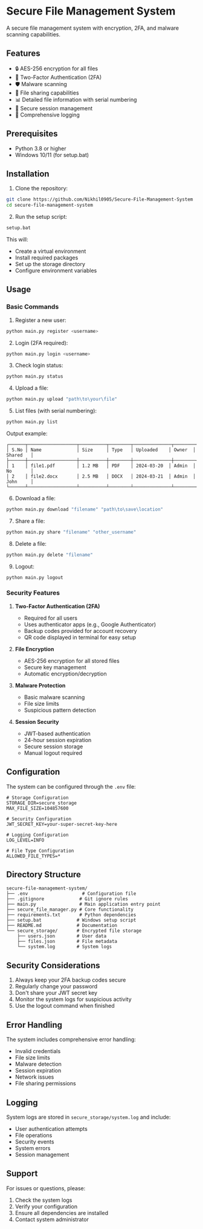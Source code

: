 # Secure File Management System

A secure file management system with encryption, 2FA, and malware scanning capabilities.

## Features

- 🔒 AES-256 encryption for all files
- 🔐 Two-Factor Authentication (2FA)
- 🛡️ Malware scanning
- 📁 File sharing capabilities
- 📊 Detailed file information with serial numbering
- 🔑 Secure session management
- 📝 Comprehensive logging

## Prerequisites

- Python 3.8 or higher
- Windows 10/11 (for setup.bat)

## Installation

1. Clone the repository:
```bash
git clone https://github.com/Nikhil0905/Secure-File-Management-System
cd secure-file-management-system
```

2. Run the setup script:
```bash
setup.bat
```

This will:
- Create a virtual environment
- Install required packages
- Set up the storage directory
- Configure environment variables

## Usage

### Basic Commands

1. Register a new user:
```bash
python main.py register <username>
```

2. Login (2FA required):
```bash
python main.py login <username>
```

3. Check login status:
```bash
python main.py status
```

4. Upload a file:
```bash
python main.py upload "path\to\your\file"
```

5. List files (with serial numbering):
```bash
python main.py list
```
Output example:
```
┌──────┬──────────────────┬──────────┬────────┬──────────────┬────────┬──────────┐
│ S.No │ Name             │ Size     │ Type   │ Uploaded    │ Owner  │ Shared   │
├──────┼──────────────────┼──────────┼────────┼──────────────┼────────┼──────────┤
│ 1    │ file1.pdf        │ 1.2 MB   │ PDF    │ 2024-03-20  │ Admin  │ No       │
│ 2    │ file2.docx       │ 2.5 MB   │ DOCX   │ 2024-03-21  │ Admin  │ John     │
└──────┴──────────────────┴──────────┴────────┴──────────────┴────────┴──────────┘
```

6. Download a file:
```bash
python main.py download "filename" "path\to\save\location"
```

7. Share a file:
```bash
python main.py share "filename" "other_username"
```

8. Delete a file:
```bash
python main.py delete "filename"
```

9. Logout:
```bash
python main.py logout
```

### Security Features

1. **Two-Factor Authentication (2FA)**
   - Required for all users
   - Uses authenticator apps (e.g., Google Authenticator)
   - Backup codes provided for account recovery
   - QR code displayed in terminal for easy setup

2. **File Encryption**
   - AES-256 encryption for all stored files
   - Secure key management
   - Automatic encryption/decryption

3. **Malware Protection**
   - Basic malware scanning
   - File size limits
   - Suspicious pattern detection

4. **Session Security**
   - JWT-based authentication
   - 24-hour session expiration
   - Secure session storage
   - Manual logout required

## Configuration

The system can be configured through the `.env` file:

```env
# Storage Configuration
STORAGE_DIR=secure_storage
MAX_FILE_SIZE=104857600

# Security Configuration
JWT_SECRET_KEY=your-super-secret-key-here

# Logging Configuration
LOG_LEVEL=INFO

# File Type Configuration
ALLOWED_FILE_TYPES=*
```

## Directory Structure

```
secure-file-management-system/
├── .env                    # Configuration file
├── .gitignore             # Git ignore rules
├── main.py                # Main application entry point
├── secure_file_manager.py # Core functionality
├── requirements.txt       # Python dependencies
├── setup.bat             # Windows setup script
├── README.md             # Documentation
└── secure_storage/       # Encrypted file storage
    ├── users.json        # User data
    ├── files.json        # File metadata
    └── system.log        # System logs
```

## Security Considerations

1. Always keep your 2FA backup codes secure
2. Regularly change your password
3. Don't share your JWT secret key
4. Monitor the system logs for suspicious activity
5. Use the logout command when finished

## Error Handling

The system includes comprehensive error handling:
- Invalid credentials
- File size limits
- Malware detection
- Session expiration
- Network issues
- File sharing permissions

## Logging

System logs are stored in `secure_storage/system.log` and include:
- User authentication attempts
- File operations
- Security events
- System errors
- Session management

## Support

For issues or questions, please:
1. Check the system logs
2. Verify your configuration
3. Ensure all dependencies are installed
4. Contact system administrator 
